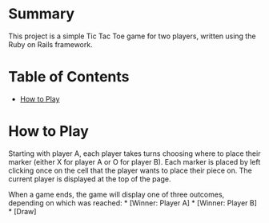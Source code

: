 # Summary

This project is a simple Tic Tac Toe game for two players, written using the Ruby on Rails framework.


# Table of Contents

* [How to Play](#how-to-play)


# <a name="how-to-play"></a>How to Play

  Starting with player A, each player takes turns choosing where to place their marker (either X for player A or O for player B). Each marker is placed by left clicking once on the cell that the player wants to place their piece on. The current player is displayed at the top of the page.

  When a game ends, the game will display one of three outcomes, depending on which was reached:
    * [Winner: Player A]
    * [Winner: Player B]
    * [Draw]
